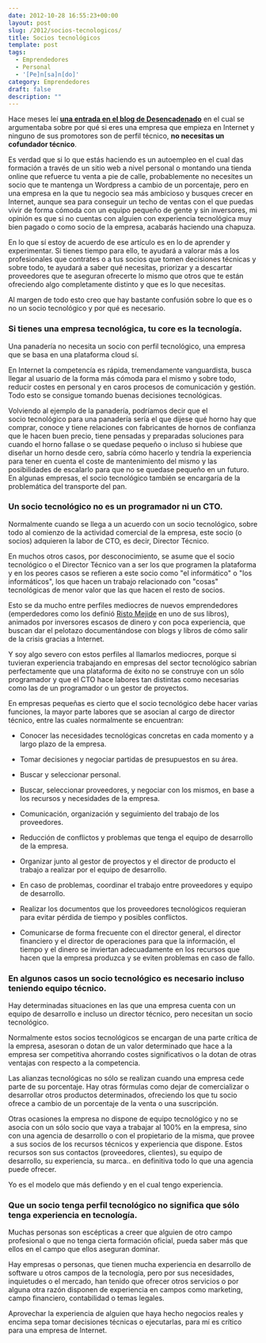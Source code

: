 ```yaml
---
date: 2012-10-28 16:55:23+00:00
layout: post
slug: /2012/socios-tecnologicos/
title: Socios tecnológicos
template: post
tags:
  - Emprendedores
  - Personal
  - '[Pe]n[sa]n[do]'
category: Emprendedores
draft: false
description: ""
---
```


Hace meses leí **[una entrada en el blog de Desencadenado](http://desencadenado.com/2012/01/no-necesitas-un-cofundador-tecnico.html)** en el cual se argumentaba sobre por qué si eres una empresa que empieza en Internet y ninguno de sus promotores son de perfil técnico, **no necesitas un cofundador técnico**.

Es verdad que si lo que estás haciendo es un autoempleo en el cual das formación a través de un sitio web a nivel personal o montando una tienda online que refuerce tu venta a pie de calle, probablemente no necesites un socio que te mantenga un Wordpress a cambio de un porcentaje, pero en una empresa en la que tu negocio sea más ambicioso y busques crecer en Internet, aunque sea para conseguir un techo de ventas con el que puedas vivir de forma cómoda con un equipo pequeño de gente y sin inversores, mi opinión es que si no cuentas con alguien con experiencia tecnológica muy bien pagado o como socio de la empresa, acabarás haciendo una chapuza.

En lo que sí estoy de acuerdo de ese artículo es en lo de aprender y experimentar. Si tienes tiempo para ello, te ayudará a valorar más a los profesionales que contrates o a tus socios que tomen decisiones técnicas y sobre todo, te ayudará a saber qué necesitas, priorizar y a descartar proveedores que te aseguran ofrecerte lo mismo que otros que te están ofreciendo algo completamente distinto y que es lo que necesitas.

Al margen de todo esto creo que hay bastante confusión sobre lo que es o no un socio tecnológico y por qué es necesario.


### Si tienes una empresa tecnológica, tu core es la tecnología.


Una panadería no necesita un socio con perfil tecnológico, una empresa que se basa en una plataforma cloud sí.

En Internet la competencía es rápida, tremendamente vanguardista, busca llegar al usuario de la forma más cómoda para el mismo y sobre todo, reducir costes en personal y en caros procesos de comunicación y gestión. Todo esto se consigue tomando buenas decisiones tecnológicas.

Volviendo al ejemplo de la panadería, podríamos decir que el socio tecnológico para una panadería sería el que dijese qué horno hay que comprar, conoce y tiene relaciones con fabricantes de hornos de confianza que le hacen buen precio, tiene pensadas y preparadas soluciones para cuando el horno fallase o se quedase pequeño o incluso si hubiese que diseñar un horno desde cero, sabría cómo hacerlo y tendría la experiencia para tener en cuenta el coste de mantenimiento del mismo y las posibilidades de escalarlo para que no se quedase pequeño en un futuro. En algunas empresas, el socio tecnológico también se encargaría de la problemática del transporte del pan.


### Un socio tecnológico no es un programador ni un CTO.


Normalmente cuando se llega a un acuerdo con un socio tecnológico, sobre todo al comienzo de la actividad comercial de la empresa, este socio (o socios) adquieren la labor de CTO, es decir, Director Técnico.

En muchos otros casos, por desconocimiento, se asume que el socio tecnológico o el Director Técnico van a ser los que programen la plataforma y en los peores casos se refieren a este socio como "el informático" o "los informáticos", los que hacen un trabajo relacionado con "cosas" tecnológicas de menor valor que las que hacen el resto de socios.

Esto se da mucho entre perfiles mediocres de nuevos emprendedores (emperdedores como los definió [Risto Mejide](http://es.wikipedia.org/wiki/Risto_Mejide) en uno de sus libros), animados por inversores escasos de dinero y con poca experiencia, que buscan dar el pelotazo documentándose con blogs y libros de cómo salir de la crisis gracias a Internet.

Y soy algo severo con estos perfiles al llamarlos mediocres, porque si tuvieran experiencia trabajando en empresas del sector tecnológico sabrían perfectamente que una plataforma de éxito no se construye con un sólo programador y que el CTO hace labores tan distintas como necesarias como las de un programador o un gestor de proyectos.

En empresas pequeñas es cierto que el socio tecnológico debe hacer varias funciones, la mayor parte labores que se asocian al cargo de director técnico, entre las cuales normalmente se encuentran:



	
  * Conocer las necesidades tecnológicas concretas en cada momento y a largo plazo de la empresa.

	
  * Tomar decisiones y negociar partidas de presupuestos en su área.

	
  * Buscar y seleccionar personal.

	
  * Buscar, seleccionar proveedores, y negociar con los mismos, en base a los recursos y necesidades de la empresa.

	
  * Comunicación, organización y seguimiento del trabajo de los proveedores.

	
  * Reducción de conflictos y problemas que tenga el equipo de desarrollo de la empresa.

	
  * Organizar junto al gestor de proyectos y el director de producto el trabajo a realizar por el equipo de desarrollo.

	
  * En caso de problemas, coordinar el trabajo entre proveedores y equipo de desarrollo.

	
  * Realizar los documentos que los proveedores tecnológicos requieran para evitar pérdida de tiempo y posibles conflictos.

	
  * Comunicarse de forma frecuente con el director general, el director financiero y el director de operaciones para que la información, el tiempo y el dinero se inviertan adecuadamente en los recursos que hacen que la empresa produzca y se eviten problemas en caso de fallo.




### En algunos casos un socio tecnológico es necesario incluso teniendo equipo técnico.


Hay determinadas situaciones en las que una empresa cuenta con un equipo de desarrollo e incluso un director técnico, pero necesitan un socio tecnológico.

Normalmente estos socios tecnológicos se encargan de una parte crítica de la empresa, asesoran o dotan de un valor determinado que hace a la empresa ser competitiva ahorrando costes significativos o la dotan de otras ventajas con respecto a la competencia.

Las alianzas tecnológicas no sólo se realizan cuando una empresa cede parte de su porcentaje. Hay otras fórmulas como dejar de comercializar o desarrollar otros productos determinados, ofreciendo los que tu socio ofrece a cambio de un porcentaje de la venta o una suscripción.

Otras ocasiones la empresa no dispone de equipo tecnológico y no se asocia con un sólo socio que vaya a trabajar al 100% en la empresa, sino con una agencia de desarrollo o con el propietario de la misma, que provee  a sus socios de los recursos técnicos y experiencia que dispone. Estos recursos son sus contactos (proveedores, clientes), su equipo de desarrollo, su experiencia, su marca.. en definitiva todo lo que una agencia puede ofrecer.

Yo es el modelo que más defiendo y en el cual tengo experiencia.


### Que un socio tenga perfil tecnológico no significa que sólo tenga experiencia en tecnología.


Muchas personas son escépticas a creer que alguien de otro campo profesional o que no tenga cierta formación oficial, pueda saber más que ellos en el campo que ellos aseguran dominar.

Hay empresas o personas, que tienen mucha experiencia en desarrollo de software u otros campos de la tecnología, pero por sus necesidades, inquietudes o el mercado, han tenido que ofrecer otros servicios o por alguna otra razón disponen de experiencia en campos como marketing, campo financiero, contabilidad o temas legales.

Aprovechar la experiencia de alguien que haya hecho negocios reales y encima sepa tomar decisiones técnicas o ejecutarlas, para mí es crítico para una empresa de Internet.


### 
